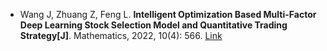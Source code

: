 * Wang J, Zhuang Z, Feng L. <b>Intelligent Optimization Based Multi-Factor Deep Learning Stock Selection Model and Quantitative Trading Strategy[J]</b>. Mathematics, 2022, 10(4): 566. [Link](https://www.mdpi.com/1495326)
